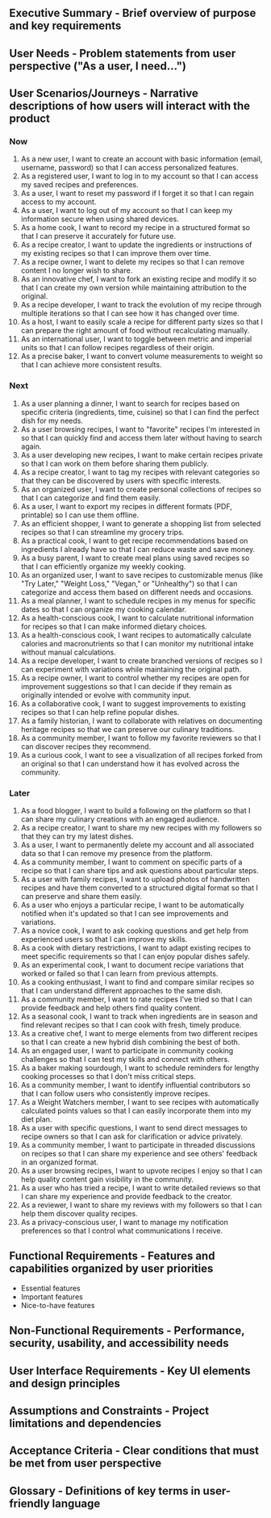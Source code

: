 ## **Executive Summary** - Brief overview of purpose and key requirements

## **User Needs** - Problem statements from user perspective ("As a user, I need...")

## **User Scenarios/Journeys** - Narrative descriptions of how users will interact with the product

### Now

1. As a new user, I want to create an account with basic information
   (email, username, password) so that I can access personalized
   features.
2. As a registered user, I want to log in to my account so that I can
   access my saved recipes and preferences.
3. As a user, I want to reset my password if I forget it so that I can
   regain access to my account.
4. As a user, I want to log out of my account so that I can keep my
   information secure when using shared devices.
5. As a home cook, I want to record my recipe in a structured format so
   that I can preserve it accurately for future use.
6. As a recipe creator, I want to update the ingredients or instructions
   of my existing recipes so that I can improve them over time.
7. As a recipe owner, I want to delete my recipes so that I can remove
   content I no longer wish to share.
8. As an innovative chef, I want to fork an existing recipe and modify
   it so that I can create my own version while maintaining attribution
   to the original.
9. As a recipe developer, I want to track the evolution of my recipe
   through multiple iterations so that I can see how it has changed over
   time.
10. As a host, I want to easily scale a recipe for different party sizes
    so that I can prepare the right amount of food without recalculating
    manually.
11. As an international user, I want to toggle between metric and
    imperial units so that I can follow recipes regardless of their
    origin.
12. As a precise baker, I want to convert volume measurements to weight
    so that I can achieve more consistent results.

### Next

1. As a user planning a dinner, I want to search for recipes based on
   specific criteria (ingredients, time, cuisine) so that I can find the
   perfect dish for my needs.
2. As a user browsing recipes, I want to "favorite" recipes I'm
   interested in so that I can quickly find and access them later
   without having to search again.
3. As a user developing new recipes, I want to make certain recipes
   private so that I can work on them before sharing them publicly.
4. As a recipe creator, I want to tag my recipes with relevant
   categories so that they can be discovered by users with specific
   interests.
5. As an organized user, I want to create personal collections of
   recipes so that I can categorize and find them easily.
6. As a user, I want to export my recipes in different formats (PDF,
   printable) so I can use them offline.
7. As an efficient shopper, I want to generate a shopping list from
   selected recipes so that I can streamline my grocery trips.
8. As a practical cook, I want to get recipe recommendations based on
   ingredients I already have so that I can reduce waste and save money.
9. As a busy parent, I want to create meal plans using saved recipes so
   that I can efficiently organize my weekly cooking.
10. As an organized user, I want to save recipes to customizable menus
    (like "Try Later," "Weight Loss," "Vegan," or "Unhealthy") so that I
    can categorize and access them based on different needs and
    occasions.
11. As a meal planner, I want to schedule recipes in my menus for
    specific dates so that I can organize my cooking calendar.
12. As a health-conscious cook, I want to calculate nutritional
    information for recipes so that I can make informed dietary choices.
13. As a health-conscious cook, I want recipes to automatically
    calculate calories and macronutrients so that I can monitor my
    nutritional intake without manual calculations.
14. As a recipe developer, I want to create branched versions of recipes
    so I can experiment with variations while maintaining the original
    path.
15. As a recipe owner, I want to control whether my recipes are open for
    improvement suggestions so that I can decide if they remain as
    originally intended or evolve with community input.
16. As a collaborative cook, I want to suggest improvements to existing
    recipes so that I can help refine popular dishes.
17. As a family historian, I want to collaborate with relatives on
    documenting heritage recipes so that we can preserve our culinary
    traditions.
18. As a community member, I want to follow my favorite reviewers so
    that I can discover recipes they recommend.
19. As a curious cook, I want to see a visualization of all recipes
    forked from an original so that I can understand how it has evolved
    across the community.

### Later

1. As a food blogger, I want to build a following on the platform so
   that I can share my culinary creations with an engaged audience.
2. As a recipe creator, I want to share my new recipes with my followers
   so that they can try my latest dishes.
3. As a user, I want to permanently delete my account and all associated
   data so that I can remove my presence from the platform.
4. As a community member, I want to comment on specific parts of a
   recipe so that I can share tips and ask questions about particular
   steps.
5. As a user with family recipes, I want to upload photos of handwritten
   recipes and have them converted to a structured digital format so
   that I can preserve and share them easily.
6. As a user who enjoys a particular recipe, I want to be automatically
   notified when it's updated so that I can see improvements and
   variations.
7. As a novice cook, I want to ask cooking questions and get help from
   experienced users so that I can improve my skills.
8. As a cook with dietary restrictions, I want to adapt existing recipes
   to meet specific requirements so that I can enjoy popular dishes
   safely.
9. As an experimental cook, I want to document recipe variations that
   worked or failed so that I can learn from previous attempts.
10. As a cooking enthusiast, I want to find and compare similar recipes
    so that I can understand different approaches to the same dish.
11. As a community member, I want to rate recipes I've tried so that I
    can provide feedback and help others find quality content.
12. As a seasonal cook, I want to track when ingredients are in season
    and find relevant recipes so that I can cook with fresh, timely
    produce.
13. As a creative chef, I want to merge elements from two different
    recipes so that I can create a new hybrid dish combining the best of
    both.
14. As an engaged user, I want to participate in community cooking
    challenges so that I can test my skills and connect with others.
15. As a baker making sourdough, I want to schedule reminders for
    lengthy cooking processes so that I don't miss critical steps.
16. As a community member, I want to identify influential contributors
    so that I can follow users who consistently improve recipes.
17. As a Weight Watchers member, I want to see recipes with
    automatically calculated points values so that I can easily
    incorporate them into my diet plan.
18. As a user with specific questions, I want to send direct messages to
    recipe owners so that I can ask for clarification or advice
    privately.
19. As a community member, I want to participate in threaded discussions
    on recipes so that I can share my experience and see others'
    feedback in an organized format.
20. As a user browsing recipes, I want to upvote recipes I enjoy so that
    I can help quality content gain visibility in the community.
21. As a user who has tried a recipe, I want to write detailed reviews
    so that I can share my experience and provide feedback to the
    creator.
22. As a reviewer, I want to share my reviews with my followers so that
    I can help them discover quality recipes.
23. As a privacy-conscious user, I want to manage my notification
    preferences so that I control what communications I receive.

## **Functional Requirements** - Features and capabilities organized by user priorities

- Essential features
- Important features
- Nice-to-have features

## **Non-Functional Requirements** - Performance, security, usability, and accessibility needs

## **User Interface Requirements** - Key UI elements and design principles

## **Assumptions and Constraints** - Project limitations and dependencies

## **Acceptance Criteria** - Clear conditions that must be met from user perspective

## **Glossary** - Definitions of key terms in user-friendly language

